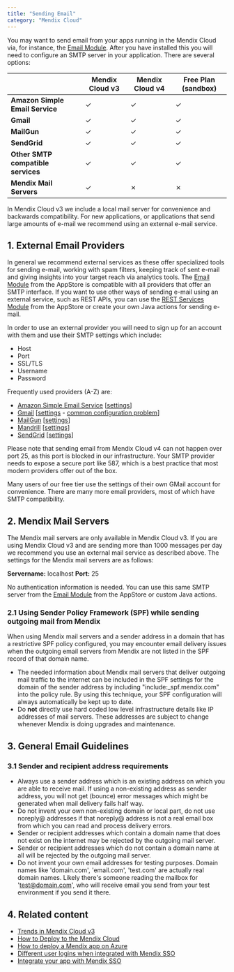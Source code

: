 ```yaml
---
title: "Sending Email"
category: "Mendix Cloud"
---
```


You may want to send email from your apps running in the Mendix Cloud via, for instance, the [Email Module](https://appstore.home.mendix.com/link/app/259/Mendix/E-mail-module-with-templates). After you have installed this you will need to configure an SMTP server in your application. There are several options:

|  	| Mendix Cloud v3   	|  Mendix Cloud v4 	|  Free Plan (sandbox) | 
|---	|---	|---	|---	|	
|  **Amazon Simple Email Service** 	|   &#x2713; 	|   &#x2713; 	|    &#x2713;	|   
|   **Gmail**	|    &#x2713;	|    &#x2713;	|    &#x2713;	|   
|   **MailGun**	|    &#x2713;	|    &#x2713;	|    &#x2713;	|   
|   **SendGrid**|    &#x2713;	|    &#x2713;	|    &#x2713;	|   
|   **Other SMTP compatible services**	|    &#x2713;	|   &#x2713; 	|    &#x2713;	|   
| **Mendix Mail Servers** |    &#x2713;	|   &#x2717;	|   &#x2717;	|  

In Mendix Cloud v3 we include a local mail server for convenience and backwards compatibility. For new applications, or applications that send large amounts of e-mail we recommend using an external e-mail service.

## 1. External Email Providers

In general we recommend external services as these offer specialized tools for sending e-mail, working with spam filters, keeping track of sent e-mail and giving insights into your target reach via analytics tools. The [Email Module](https://appstore.home.mendix.com/link/app/259/Mendix/E-mail-module-with-templates) from the AppStore is compatible with all providers that offer an SMTP interface. If you want to use other ways of sending e-mail using an external service, such as REST APIs, you can use the [REST Services Module](https://appstore.home.mendix.com/link/app/997/Mendix/Rest-Services) from the AppStore or create your own Java actions for sending e-mail.

In order to use an external provider you will need to sign up for an account with them and use their SMTP settings which include:

*   Host
*   Port
*   SSL/TLS
*   Username
*   Password

Frequently used providers (A-Z) are:

*   [Amazon Simple Email Service](https://aws.amazon.com/ses/) [[settings](http://docs.aws.amazon.com/ses/latest/DeveloperGuide/smtp-connect.html)]
*   [Gmail](https://mail.google.com/) [[settings](https://support.google.com/a/answer/176600?hl=en) - [common configuration problem](http://stackoverflow.com/questions/20337040/gmail-smtp-debug-error-please-log-in-via-your-web-browser)]
*   [MailGun](https://mailgun.com/) [[settings](https://documentation.mailgun.com/quickstart-sending.html#send-via-smtp)]
*   [Mandrill](https://www.mandrill.com/) [[settings](http://help.mandrill.com/categories/20090941-SMTP-Integration)]
*   [SendGrid](https://sendgrid.com/) [[settings](https://support.sendgrid.com/hc/en-us/articles/200328026-Recommended-SMTP-settings)]

Please note that sending email from Mendix Cloud v4 can not happen over port 25, as this port is blocked in our infrastructure. Your SMTP provider needs to expose a secure port like 587, which is a best practice that most modern providers offer out of the box.

Many users of our free tier use the settings of their own GMail account for convenience. There are many more email providers, most of which have SMTP compatibility.

## 2\. Mendix Mail Servers

The Mendix mail servers are only available in Mendix Cloud v3. If you are using Mendix Cloud v3 and are sending more than 1000 messages per day we recommend you use an external mail service as described above. The settings for the Mendix mail servers are as follows:

**Servername:** localhost
**Port:** 25

No authentication information is needed. You can use this same SMTP server from the [Email Module](https://appstore.home.mendix.com/link/app/259/Mendix/E-mail-module-with-templates) from the AppStore or custom Java actions.

### 2.1 Using Sender Policy Framework (SPF) while sending outgoing mail from Mendix

When using Mendix mail servers and a sender address in a domain that has a restrictive SPF policy configured, you may encounter email delivery issues when the outgoing email servers from Mendix are not listed in the SPF record of that domain name.

*   The needed information about Mendix mail servers that deliver outgoing mail traffic to the internet can be included in the SPF settings for the domain of the sender address by including "include:<a rel="nofollow">_spf.mendix.com</a>" into the policy rule. By using this technique, your SPF configuration will always automatically be kept up to date.
*   Do **not** directly use hard coded low level infrastructure details like IP addresses of mail servers. These addresses are subject to change whenever Mendix is doing upgrades and maintenance.

## 3\. General Email Guidelines

### 3.1 Sender and recipient address requirements

*   Always use a sender address which is an existing address on which you are able to receive mail. If using a non-existing address as sender address, you will not get (bounce) error messages which might be generated when mail delivery fails half way.
*   Do not invent your own non-existing domain or local part, do not use noreply@ addresses if that noreply@ address is not a real email box from which you can read and process delivery errors.
*   Sender or recipient addresses which contain a domain name that does not exist on the internet may be rejected by the outgoing mail server.
*   Sender or recipient addresses which do not contain a domain name at all will be rejected by the outgoing mail server.
*   Do not invent your own email addresses for testing purposes. Domain names like 'domain.com', 'email.com', 'test.com' are actually real domain names. Likely there's someone reading the mailbox for 'test@domain.com', who will receive email you send from your test environment if you send it there.

## 4\. Related content

*   [Trends in Mendix Cloud v3](/developerportal/operate/trends)
*   [How to Deploy to the Mendix Cloud](/developerportal/howto/deploying-to-the-cloud)
*   [How to deploy a Mendix app on Azure](how-to-deploy-a-mendix-app-on-azure)
*   [Different user logins when integrated with Mendix SSO](different-user-logins-when-integrated-with-mendix-sso)
*   [Integrate your app with Mendix SSO](integrate-your-app-with-mendix-sso)
